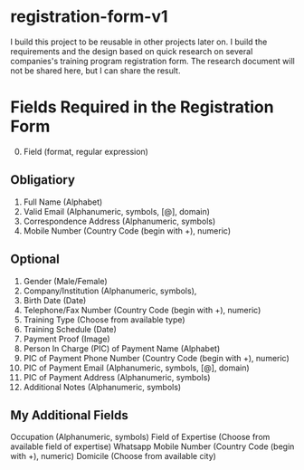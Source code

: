 # registration-form-v1
I build this project to be reusable in other projects later on. I build the requirements and the design based on quick research on several companies's training program registration form. The research document will not be shared here, but I can share the result.

# Fields Required in the Registration Form
0. Field (format, regular expression)
## Obligatiory
1. Full Name (Alphabet)
2. Valid Email (Alphanumeric, symbols, [@], domain)
3. Correspondence Address (Alphanumeric, symbols)
4. Mobile Number (Country Code (begin with +), numeric)
## Optional
1. Gender (Male/Female)
2. Company/Institution (Alphanumeric, symbols),
3. Birth Date (Date)
4. Telephone/Fax Number (Country Code (begin with +), numeric)
5. Training Type (Choose from available type)
6. Training Schedule (Date)
7. Payment Proof (Image)
8. Person In Charge (PIC) of Payment Name (Alphabet)
9. PIC of Payment Phone Number (Country Code (begin with +), numeric)
10. PIC of Payment Email (Alphanumeric, symbols, [@], domain)
11. PIC of Payment Address (Alphanumeric, symbols)
12. Additional Notes (Alphanumeric, symbols)
## My Additional Fields
Occupation (Alphanumeric, symbols)
Field of Expertise (Choose from available field of expertise)
Whatsapp Mobile Number (Country Code (begin with +), numeric)
Domicile (Choose from available city)
